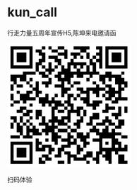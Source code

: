# kun_call
行走力量五周年宣传H5,陈坤来电邀请函

![](https://raw.githubusercontent.com/Angewell/kun_call/master/kun_call_site.png)

扫码体验